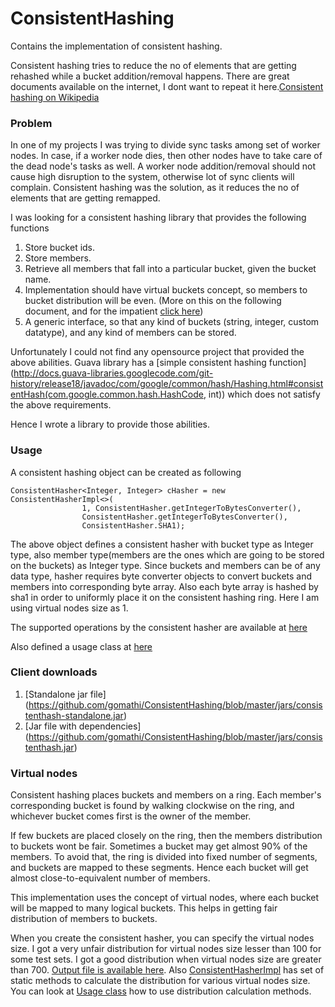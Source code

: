 # ConsistentHashing
Contains the implementation of consistent hashing.  

Consistent hashing tries to reduce the no of elements that are getting rehashed while a bucket addition/removal happens. There are great documents available on the internet, I dont want to repeat it here.[Consistent hashing on Wikipedia](http://en.wikipedia.org/wiki/Consistent_hashing)

### Problem
In one of my projects I was trying to divide sync tasks among set of worker nodes. In case, if a worker node dies, then other nodes have to take care of the dead node's tasks as well. A worker node addition/removal should not cause high disruption to the system, otherwise lot of sync clients will complain. Consistent hashing was the solution, as it reduces the no of elements that are getting remapped. 

I was looking for a consistent hashing library that provides the following functions

1. Store bucket ids.
2. Store members.
3. Retrieve all members that fall into a particular bucket, given the bucket name.
4. Implementation should have virtual buckets concept, so members to bucket distribution will be even. (More on this on the following document, and for the impatient [click here](https://github.com/gomathi/ConsistentHashing#virtual-nodes))
5. A generic interface, so that any kind of buckets (string, integer, custom datatype), and any kind of members can be stored.

Unfortunately I could not find any opensource project that provided the above abilities. Guava library has a [simple consistent hashing function] (http://docs.guava-libraries.googlecode.com/git-history/release18/javadoc/com/google/common/hash/Hashing.html#consistentHash(com.google.common.hash.HashCode, int)) which does not satisfy the above requirements.

Hence I wrote a library to provide those abilities.

### Usage

A consistent hashing object can be created as following

```
ConsistentHasher<Integer, Integer> cHasher = new ConsistentHasherImpl<>(
				1, ConsistentHasher.getIntegerToBytesConverter(),
				ConsistentHasher.getIntegerToBytesConverter(),
				ConsistentHasher.SHA1);
```

The above object defines a consistent hasher with bucket type as Integer type, also member type(members are the ones which are going to be stored on the buckets) as Integer type. Since buckets and members can be of any data type, hasher requires byte converter objects to convert buckets and members into corresponding byte array. Also each byte array is hashed by sha1 in order to uniformly place it on the consistent hashing ring. Here I am using virtual nodes size as 1.

The supported operations by the consistent hasher are available at [here](https://github.com/gomathi/ConsistentHashing/blob/master/src/org/consistenthasher/ConsistentHasher.java)

Also defined a usage class at [here](https://github.com/gomathi/ConsistentHashing/blob/master/src/org/consistenthasher/usage/ConsistentHasherUsage.java)

### Client downloads

1. [Standalone jar file] (https://github.com/gomathi/ConsistentHashing/blob/master/jars/consistenthash-standalone.jar)
2. [Jar file with dependencies] (https://github.com/gomathi/ConsistentHashing/blob/master/jars/consistenthash.jar)

### Virtual nodes

Consistent hashing places buckets and members on a ring. Each member's corresponding bucket is found by walking clockwise on the ring, and whichever bucket comes first is the owner of the member. 

If few buckets are placed closely on the ring, then the members distribution to buckets wont be fair. Sometimes a bucket may get almost 90% of the members. To avoid that, the ring is divided into fixed number of segments, and buckets are mapped to these segments. Hence each bucket will get almost close-to-equivalent number of members. 

This implementation uses the concept of virtual nodes, where each bucket will be mapped to many logical buckets. This helps in getting fair distribution of members to buckets.

When you create the consistent hasher, you can specify the virtual nodes size. I got a very unfair distribution for virtual nodes size lesser than 100 for some test sets. I got a good distribution when virtual nodes size are greater than 700. [Output file is available here](https://github.com/gomathi/ConsistentHashing/blob/master/jars/distribution-test-output.txt). Also [ConsistentHasherImpl](https://github.com/gomathi/ConsistentHashing/blob/master/src/org/consistenthasher/ConsistentHasherImpl.java) has set of static methods to calculate the distribution for various virtual nodes size. You can look at [Usage class](https://github.com/gomathi/ConsistentHashing/blob/master/src/org/consistenthasher/usage/ConsistentHasherUsage.java) how to use distribution calculation methods.

